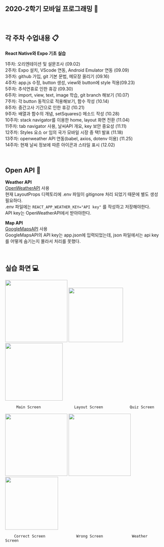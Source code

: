 ## 2020-2학기 모바일 프로그래밍 📱

<br>

## 각 주차 수업내용 📋
**React Native와 Expo 기초 실습**  

1주차: 오리엔테이션 및 설문조사 (09.02)  
2주차: Expo 설치, VScode 연동, Android Emulator 연동 (09.09)  
3주차: github 가입, git 기본 문법, 메모장 올리기 (09.16)  
4주차: app.js 수정, button 생성, view와 button에 style 적용(09.23)  
5주차: 추석연휴로 인한 휴강 (09.30)  
6주차: import, view, text, image 학습, git branch 해보기 (10.07)  
7주차: 각 button 동적으로 적용해보기, 함수 작성 (10.14)  
8주차: 중간고사 기간으로 인한 휴강 (10.21)  
9주차: 배열과 함수의 개념, setSquares() 메소드 작성 (10.28)  
10주차: stack navigator를 이용한 home, layout 화면 전환 (11.04)  
11주차: tab navigator 사용, 날씨API 개요, key 보안 중요성 (11.11)  
12주차: Styles 요소 or 임의 국가 모바일 시장 중 택1 발표 (11.18)  
13주차: openweather API 연동(babel, axios, dotenv 이용) (11.25)  
14주차: 현재 날씨 정보에 따른 아이콘과 스타일 표시 (12.02)  

<br>

## Open API 🔗
**Weather API**  
[OpenWeatherAPI](https://openweathermap.org/api) 사용  
현재 LayoutProps 디렉토리에 .env 파일이 gitignore 처리 되었기 때문에 별도 생성 필요하다.  
.env 파일에는 `REACT_APP_WEATHER_KEY="API key"` 를 작성하고 저장해야한다.  
API key는 OpenWeatherAPI에서 받아야한다.  

**Map API**  
[GoogleMapsAPI](https://cloud.google.com/maps-platform/) 사용  
GoogleMapsAPI의 API key는 app.json에 입력되었는데, json 파일에서는 api key를 어떻게 숨기는지 몰라서 처리를 못했다.

<br>

## 실습 화면 💻
<div>
<img width="200" src="https://user-images.githubusercontent.com/71359300/100849849-53db9300-34c6-11eb-8924-27aaf6cbdd72.jpg">  
<img width="175" src="https://user-images.githubusercontent.com/71359300/100850122-b6349380-34c6-11eb-8e73-c8328f6d0a67.jpg">
<img width="185" src="https://user-images.githubusercontent.com/71359300/100850138-c187bf00-34c6-11eb-8cfb-9e564a924200.jpg">
</div>

         Main Screen               Layout Screen            Quiz Screen  

<div>
<img width="200" src="https://user-images.githubusercontent.com/71359300/100850342-090e4b00-34c7-11eb-9328-a9b10ebec820.jpg">
<img width="200" src="https://user-images.githubusercontent.com/71359300/100850382-13c8e000-34c7-11eb-946d-35e62713639a.jpg">
<img width="170" src="https://user-images.githubusercontent.com/71359300/100850417-1f1c0b80-34c7-11eb-93cc-3ca2e3ce1a21.jpg">
</div>

        Correct Screen              Wrong Screen             Weather Screen  
